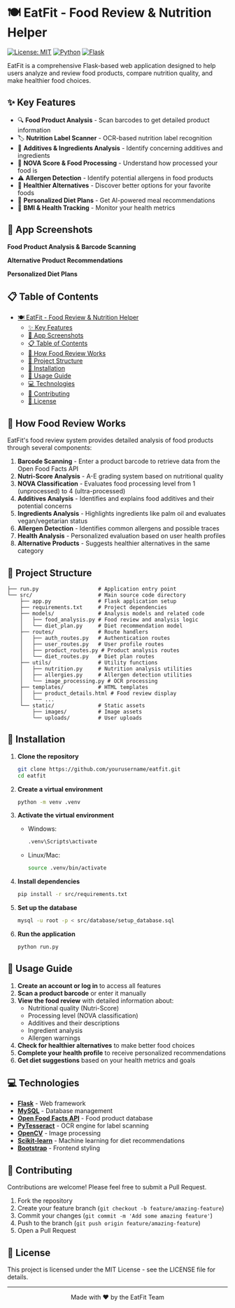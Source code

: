 # 🍽️ EatFit - Food Review & Nutrition Helper

[![License: MIT](https://img.shields.io/badge/License-MIT-yellow.svg)](https://opensource.org/licenses/MIT)
[![Python](https://img.shields.io/badge/Python-3.7+-blue.svg)](https://www.python.org/)
[![Flask](https://img.shields.io/badge/Flask-2.0+-green.svg)](https://flask.palletsprojects.com/)

EatFit is a comprehensive Flask-based web application designed to help users analyze and review food products, compare nutrition quality, and make healthier food choices.

## ✨ Key Features

- 🔍 **Food Product Analysis** - Scan barcodes to get detailed product information
- 🏷️ **Nutrition Label Scanner** - OCR-based nutrition label recognition  
- 🧪 **Additives & Ingredients Analysis** - Identify concerning additives and ingredients
- 🔢 **NOVA Score & Food Processing** - Understand how processed your food is
- ⚠️ **Allergen Detection** - Identify potential allergens in food products
- 🥗 **Healthier Alternatives** - Discover better options for your favorite foods
- 🥦 **Personalized Diet Plans** - Get AI-powered meal recommendations
- 🧮 **BMI & Health Tracking** - Monitor your health metrics

## 📸 App Screenshots

<p><strong>Food Product Analysis & Barcode Scanning</strong></p>
  
<p><strong>Alternative Product Recommendations</strong></p>
  
<p><strong>Personalized Diet Plans</strong></p>

## 📋 Table of Contents

- [🍽️ EatFit - Food Review \& Nutrition Helper](#️-eatfit---food-review--nutrition-helper)
  - [✨ Key Features](#-key-features)
  - [📸 App Screenshots](#-app-screenshots)
  - [📋 Table of Contents](#-table-of-contents)
  - [🔎 How Food Review Works](#-how-food-review-works)
  - [📁 Project Structure](#-project-structure)
  - [🚀 Installation](#-installation)
  - [📖 Usage Guide](#-usage-guide)
  - [💻 Technologies](#-technologies)
  - [🤝 Contributing](#-contributing)
  - [📄 License](#-license)

## 🔎 How Food Review Works

EatFit's food review system provides detailed analysis of food products through several components:

1. **Barcode Scanning** - Enter a product barcode to retrieve data from the Open Food Facts API
2. **Nutri-Score Analysis** - A-E grading system based on nutritional quality
3. **NOVA Classification** - Evaluates food processing level from 1 (unprocessed) to 4 (ultra-processed)
4. **Additives Analysis** - Identifies and explains food additives and their potential concerns
5. **Ingredients Analysis** - Highlights ingredients like palm oil and evaluates vegan/vegetarian status
6. **Allergen Detection** - Identifies common allergens and possible traces
7. **Health Analysis** - Personalized evaluation based on user health profiles
8. **Alternative Products** - Suggests healthier alternatives in the same category

## 📁 Project Structure

```
├── run.py                   # Application entry point
└── src/                     # Main source code directory
    ├── app.py               # Flask application setup
    ├── requirements.txt     # Project dependencies
    ├── models/              # Analysis models and related code
    │   ├── food_analysis.py # Food review and analysis logic
    │   └── diet_plan.py     # Diet recommendation model
    ├── routes/              # Route handlers
    │   ├── auth_routes.py   # Authentication routes
    │   ├── user_routes.py   # User profile routes
    │   ├── product_routes.py # Product analysis routes
    │   └── diet_routes.py   # Diet plan routes
    ├── utils/               # Utility functions
    │   ├── nutrition.py     # Nutrition analysis utilities
    │   ├── allergies.py     # Allergen detection utilities
    │   └── image_processing.py # OCR processing
    ├── templates/           # HTML templates
    │   ├── product_details.html # Food review display
    │   └── ...
    └── static/              # Static assets
        ├── images/          # Image assets
        └── uploads/         # User uploads
```

## 🚀 Installation

1. **Clone the repository**
   ```bash
   git clone https://github.com/yourusername/eatfit.git
   cd eatfit
   ```

2. **Create a virtual environment**
   ```bash
   python -m venv .venv
   ```

3. **Activate the virtual environment**
   - Windows:
     ```bash
     .venv\Scripts\activate
     ```
   - Linux/Mac:
     ```bash
     source .venv/bin/activate
     ```

4. **Install dependencies**
   ```bash
   pip install -r src/requirements.txt
   ```

5. **Set up the database**
   ```bash
   mysql -u root -p < src/database/setup_database.sql
   ```

6. **Run the application**
   ```bash
   python run.py
   ```

## 📖 Usage Guide

1. **Create an account or log in** to access all features
2. **Scan a product barcode** or enter it manually
3. **View the food review** with detailed information about:
   - Nutritional quality (Nutri-Score)
   - Processing level (NOVA classification)
   - Additives and their descriptions
   - Ingredient analysis
   - Allergen warnings
4. **Check for healthier alternatives** to make better food choices
5. **Complete your health profile** to receive personalized recommendations
6. **Get diet suggestions** based on your health metrics and goals

## 💻 Technologies

- **[Flask](https://flask.palletsprojects.com/)** - Web framework
- **[MySQL](https://www.mysql.com/)** - Database management
- **[Open Food Facts API](https://world.openfoodfacts.org/data)** - Food product database
- **[PyTesseract](https://github.com/madmaze/pytesseract)** - OCR engine for label scanning
- **[OpenCV](https://opencv.org/)** - Image processing
- **[Scikit-learn](https://scikit-learn.org/)** - Machine learning for diet recommendations
- **[Bootstrap](https://getbootstrap.com/)** - Frontend styling

## 🤝 Contributing

Contributions are welcome! Please feel free to submit a Pull Request.

1. Fork the repository
2. Create your feature branch (`git checkout -b feature/amazing-feature`)
3. Commit your changes (`git commit -m 'Add some amazing feature'`)
4. Push to the branch (`git push origin feature/amazing-feature`)
5. Open a Pull Request

## 📄 License

This project is licensed under the MIT License - see the LICENSE file for details.

---

<p align="center">Made with ❤️ by the EatFit Team</p> 